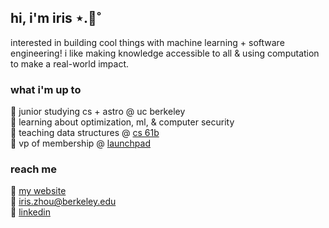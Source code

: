 ## hi, i'm iris ⋆.🌷˚ 
interested in building cool things with machine learning + software engineering! i like making knowledge accessible to all & using computation to make a real-world impact.

### what i'm up to
🧸 junior studying cs + astro @ uc berkeley  
🌱 learning about optimization, ml, & computer security  
📓 teaching data structures @ [cs 61b](https://sp25.datastructur.es/)  
🚀 vp of membership @ [launchpad](https://launchpad.studentorg.berkeley.edu/)  

### reach me
🔗 [my website](https://iriszhou-iyz.github.io/)  
📧 iris.zhou@berkeley.edu  
📍 [linkedin](https://www.linkedin.com/in/iriszhou-iyz)
